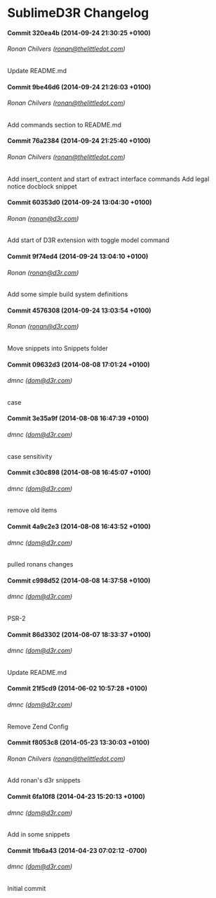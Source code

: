 # SublimeD3R Changelog

#### Commit 320ea4b (2014-09-24 21:30:25 +0100)
###### Ronan Chilvers (ronan@thelittledot.com)

Update README.md


#### Commit 9be46d6 (2014-09-24 21:26:03 +0100)
###### Ronan Chilvers (ronan@thelittledot.com)

Add commands section to README.md


#### Commit 76a2384 (2014-09-24 21:25:40 +0100)
###### Ronan Chilvers (ronan@thelittledot.com)

Add insert_content and start of extract interface commands
Add legal notice docblock snippet


#### Commit 60353d0 (2014-09-24 13:04:30 +0100)
###### Ronan (ronan@d3r.com)

Add start of D3R extension with toggle model command


#### Commit 9f74ed4 (2014-09-24 13:04:10 +0100)
###### Ronan (ronan@d3r.com)

Add some simple build system definitions


#### Commit 4576308 (2014-09-24 13:03:54 +0100)
###### Ronan (ronan@d3r.com)

Move snippets into Snippets folder


#### Commit 09632d3 (2014-08-08 17:01:24 +0100)
###### dmnc (dom@d3r.com)

case


#### Commit 3e35a9f (2014-08-08 16:47:39 +0100)
###### dmnc (dom@d3r.com)

case sensitivity


#### Commit c30c898 (2014-08-08 16:45:07 +0100)
###### dmnc (dom@d3r.com)

remove old items


#### Commit 4a9c2e3 (2014-08-08 16:43:52 +0100)
###### dmnc (dom@d3r.com)

pulled ronans changes


#### Commit c998d52 (2014-08-08 14:37:58 +0100)
###### dmnc (dom@d3r.com)

PSR-2


#### Commit 86d3302 (2014-08-07 18:33:37 +0100)
###### dmnc (dom@d3r.com)

Update README.md

#### Commit 21f5cd9 (2014-06-02 10:57:28 +0100)
###### dmnc (dom@d3r.com)

Remove Zend Config


#### Commit f8053c8 (2014-05-23 13:30:03 +0100)
###### Ronan Chilvers (ronan@thelittledot.com)

Add ronan's d3r snippets


#### Commit 6fa10f8 (2014-04-23 15:20:13 +0100)
###### dmnc (dom@d3r.com)

Add in some snippets


#### Commit 1fb6a43 (2014-04-23 07:02:12 -0700)
###### dmnc (dom@d3r.com)

Initial commit


